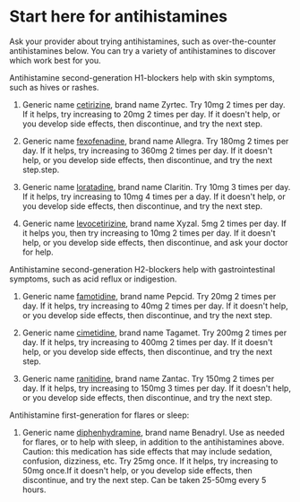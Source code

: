 # Start here for antihistamines

Ask your provider about trying antihistamines, such as over-the-counter antihistamines below. You can try a variety of antihistamines to discover which work best for you.

Antihistamine second-generation H1-blockers help with skin symptoms, such as hives or rashes.

1. Generic name [cetirizine](../cetirizine/), brand name Zyrtec. Try 10mg 2 times per day. If it helps, try increasing to 20mg 2 times per day. If it doesn't help, or you develop side effects, then discontinue, and try the next step.

2. Generic name [fexofenadine](../fexofenadine/), brand name Allegra. Try 180mg 2 times per day. If it helps, try increasing to 360mg 2 times per day. If it doesn't help, or you develop side effects, then discontinue, and try the next step.step.

3. Generic name [loratadine](../loratadine/), brand name Claritin. Try 10mg 3 times per day. If it helps, try increasing to 10mg 4 times per a day. If it doesn't help, or you develop side effects, then discontinue, and try the next step.

4. Generic name [levocetirizine](../levocetirizine/), brand name Xyzal. 5mg 2 times per day. If it helps you, then try increasing to 10mg 2 times per day. If it doesn't help, or you develop side effects, then discontinue, and ask your doctor for help.

Antihistamine second-generation H2-blockers help with gastrointestinal symptoms, such as acid reflux or indigestion.

1. Generic name [famotidine](../famotidine/), brand name Pepcid. Try 20mg 2 times per day. If it helps, try increasing to 40mg 2 times per day. If it doesn't help, or you develop side effects, then discontinue, and try the next step.

2. Generic name [cimetidine](../cimetidine/), brand name Tagamet. Try 200mg 2 times per day. If it helps, try increasing to 400mg 2 times per day. If it doesn't help, or you develop side effects, then discontinue, and try the next step.

3. Generic name [ranitidine](../ranitidine/), brand name Zantac. Try 150mg 2 times per day. If it helps, try increasing to 150mg 3 times per day. If it doesn't help, or you develop side effects, then discontinue, and try the next step.

Antihistamine first-generation for flares or sleep:

1. Generic name [diphenhydramine](../diphenhydramine/), brand name Benadryl. Use as needed for flares, or to help with sleep, in addition to the antihistamines above. Caution: this medication has side effects that may include sedation, confusion, dizziness, etc. Try 25mg once. If it helps, try increasing to 50mg once.If it doesn't help, or you develop side effects, then discontinue, and try the next step. Can be taken 25-50mg every 5 hours.
